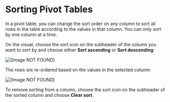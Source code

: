 # Sorting Pivot Tables<a name="sorting-pivot-tables"></a>

In a pivot table, you can change the sort order on any column to sort all rows in the table according to the values in that column\. You can only sort by one column at a time\. 

On the visual, choose the sort icon on the subheader of the column you want to sort by and choose either **Sort ascending** or **Sort descending**:

![\[Image NOT FOUND\]](http://docs.aws.amazon.com/quicksight/latest/user/images/pivot-table-sort.png)

The rows are re\-ordered based on the values in the selected column:

![\[Image NOT FOUND\]](http://docs.aws.amazon.com/quicksight/latest/user/images/pivot-table-sorted.png)

To remove sorting from a column, choose the sort icon on the subheader of the sorted column and choose **Clear sort**\.